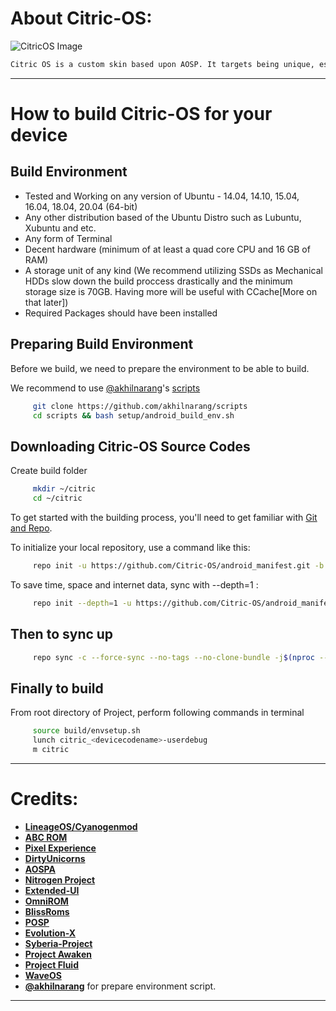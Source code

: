 About Citric-OS:
================
![CitricOS Image](https://github.com/Citric-OS/android_manifest/blob/slime/assets/citric-banner.png)

```bash
Citric OS is a custom skin based upon AOSP. It targets being unique, essential and stable; providing a pleasing user experience.
```
-----------------------------------------------------------------------------

How to build Citric-OS for your device
==============================================

Build Environment
-----------------

- Tested and Working on any version of Ubuntu - 14.04, 14.10, 15.04, 16.04, 18.04, 20.04 (64-bit)
- Any other distribution based of the Ubuntu Distro such as Lubuntu, Xubuntu and etc.
- Any form of Terminal
- Decent hardware (minimum of at least a quad core CPU and 16 GB of RAM)
- A storage unit of any kind (We recommend utilizing SSDs as Mechanical HDDs slow down the build proccess drastically and the minimum storage size is 70GB. Having more will be useful with CCache[More on that later])
- Required Packages should have been installed

Preparing Build Environment
-------------------------------
Before we build, we need to prepare the environment to be able to build.

We recommend to use [@akhilnarang](https://github.com/akhilnarang)'s [scripts](https://github.com/akhilnarang/scripts)

```bash
     git clone https://github.com/akhilnarang/scripts
     cd scripts && bash setup/android_build_env.sh
```

Downloading Citric-OS Source Codes
-------------------------------

Create build folder

```bash
     mkdir ~/citric
     cd ~/citric
```

To get started with the building process, you'll need to get familiar with [Git and Repo](http://source.android.com/source/using-repo.html).

To initialize your local repository, use a command like this:


```bash
     repo init -u https://github.com/Citric-OS/android_manifest.git -b slime
```

To save time, space and internet data, sync with --depth=1 :

```bash
     repo init --depth=1 -u https://github.com/Citric-OS/android_manifest.git -b slime
```

Then to sync up
---------------

```bash
     repo sync -c --force-sync --no-tags --no-clone-bundle -j$(nproc --all) --optimized-fetch --prune
```

Finally to build
----------------

From root directory of Project, perform following commands in terminal


```bash
     source build/envsetup.sh
     lunch citric_<devicecodename>-userdebug
     m citric
```

-----------------------------------------------------------------------------


Credits:
=======

* [**LineageOS/Cyanogenmod**](https://github.com/LineageOS)
* [**ABC ROM**](https://github.com/ezio84)
* [**Pixel Experience**](https://github.com/PixelExperience)
* [**DirtyUnicorns**](https://github.com/DirtyUnicorns)
* [**AOSPA**](https://github.com/aospa/)
* [**Nitrogen Project**](https://github.com/nitrogen-project)
* [**Extended-UI**](https://github.com/Extended-UI)
* [**OmniROM**](https://github.com/omnirom/)
* [**BlissRoms**](https://github.com/BlissRoms)
* [**POSP**](https://github.com/PotatoProject)
* [**Evolution-X**](https://github.com/Evolution-X)
* [**Syberia-Project**](https://github.com/syberia-project)
* [**Project Awaken**](https://github.com/Project-Awaken)
* [**Project Fluid**](https://github.com/Project-Fluid)
* [**WaveOS**](https://github.com/wave-project)
* [**@akhilnarang**](https://github.com/akhilnarang) for prepare environment script.

----------------------------------------------------------------------------------------------------------
